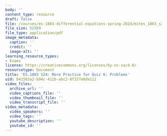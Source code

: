 ```yaml
---
body: ''
content_type: resource
draft: false
file: /courses/es-1803-differential-equations-spring-2024/mites_1803_s24_topics24-26-prac-pset.pdf
file_size: 52369
file_type: application/pdf
image_metadata:
  caption: ''
  credit: ''
  image-alt: ''
learning_resource_types:
- Exams
license: https://creativecommons.org/licenses/by-nc-sa/4.0/
resourcetype: Document
title: 'ES.1803 S24: More Practice for Quiz 6: Problems'
uid: b41583a2-b94c-412b-abc2-8f327e0de112
video_files:
  archive_url: ''
  video_captions_file: ''
  video_thumbnail_file: ''
  video_transcript_file: ''
video_metadata:
  video_speakers: ''
  video_tags: ''
  youtube_description: ''
  youtube_id: ''
---
```

